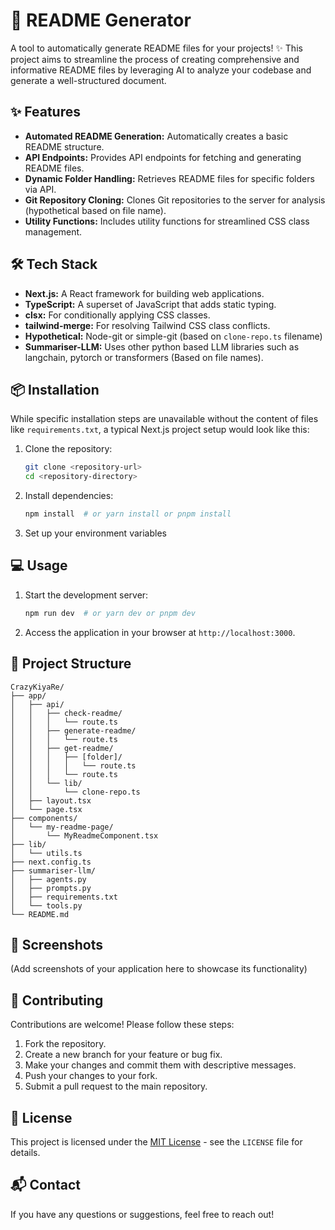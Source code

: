 
# 🚀 README Generator 

A tool to automatically generate README files for your projects! ✨
This project aims to streamline the process of creating comprehensive and informative README files by leveraging AI to analyze your codebase and generate a well-structured document. 

## ✨ Features

-   **Automated README Generation:** Automatically creates a basic README structure.
-   **API Endpoints:** Provides API endpoints for fetching and generating README files.
-   **Dynamic Folder Handling:**  Retrieves README files for specific folders via API.
-   **Git Repository Cloning:** Clones Git repositories to the server for analysis (hypothetical based on file name).
-   **Utility Functions:** Includes utility functions for streamlined CSS class management.

## 🛠️ Tech Stack

-   **Next.js:** A React framework for building web applications.
-   **TypeScript:** A superset of JavaScript that adds static typing.
-   **clsx:** For conditionally applying CSS classes.
-   **tailwind-merge:** For resolving Tailwind CSS class conflicts.
-   **Hypothetical:** Node-git or simple-git (based on `clone-repo.ts` filename)
-   **Summariser-LLM:** Uses other python based LLM libraries such as langchain, pytorch or transformers (Based on file names).

## 📦 Installation

While specific installation steps are unavailable without the content of files like `requirements.txt`, a typical Next.js project setup would look like this:

1.  Clone the repository:
    ```bash
    git clone <repository-url>
    cd <repository-directory>
    ```
2.  Install dependencies:
    ```bash
    npm install  # or yarn install or pnpm install
    ```
3. Set up your environment variables

## 💻 Usage

1.  Start the development server:
    ```bash
    npm run dev  # or yarn dev or pnpm dev
    ```
2.  Access the application in your browser at `http://localhost:3000`.

## 📂 Project Structure

```
CrazyKiyaRe/
├── app/
│   ├── api/
│   │   ├── check-readme/
│   │   │   └── route.ts
│   │   ├── generate-readme/
│   │   │   └── route.ts
│   │   ├── get-readme/
│   │   │   ├── [folder]/
│   │   │   │   └── route.ts
│   │   │   └── route.ts
│   │   └── lib/
│   │       └── clone-repo.ts
│   ├── layout.tsx
│   └── page.tsx
├── components/
│   └── my-readme-page/
│       └── MyReadmeComponent.tsx
├── lib/
│   └── utils.ts
├── next.config.ts
├── summariser-llm/
│   ├── agents.py
│   ├── prompts.py
│   ├── requirements.txt
│   └── tools.py
└── README.md
```

## 📸 Screenshots

(Add screenshots of your application here to showcase its functionality)

## 🤝 Contributing

Contributions are welcome! Please follow these steps:

1.  Fork the repository.
2.  Create a new branch for your feature or bug fix.
3.  Make your changes and commit them with descriptive messages.
4.  Push your changes to your fork.
5.  Submit a pull request to the main repository.

## 📝 License

This project is licensed under the [MIT License](LICENSE) - see the `LICENSE` file for details.

## 📬 Contact

If you have any questions or suggestions, feel free to reach out!
